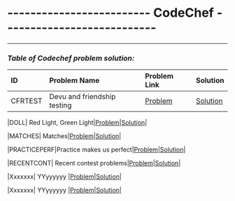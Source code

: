 # ------------------------- CodeChef ---------------------------

---

###         ***Table of Codechef problem solution:***

|  ID  | Problem Name  | Problem Link | Solution |
|:-    |:-             |:-            |:-        |
|CFRTEST| Devu and friendship testing|[Problem](https://www.codechef.com/practice/course/arrays-strings-sorting/INTARR01/problems/CFRTEST)|[Solution](https://github.com/mdshakibsami/Codechef/blob/main/Array/CFRTEST.cpp) |

|DOLL| Red Light, Green Light|[Problem](https://www.codechef.com/INFI21B/problems-old/DOLL)|[Solution](https://github.com/mdshakibsami/Codechef/blob/main/Array/DOLL.cpp)|

|MATCHES| Matches|[Problem](https://www.codechef.com/MAY19A/problems-old/MATCHS)|[Solution](https://github.com/mdshakibsami/Codechef/blob/main/Array/MATCHES.cpp)|

|PRACTICEPERF|Practice makes us perfect|[Problem](https://www.codechef.com/practice/course/basic-programming-concepts/DIFF500/problems/PRACTICEPERF)|[Solution](https://github.com/mdshakibsami/Codechef/blob/main/Array/PRACTICEPERF.cpp)|


|RECENTCONT|  Recent contest problems|[Problem]([llllll](https://www.codechef.com/practice/course/logical-problems/DIFF800/problems/RECENTCONT))|[Solution]([lllllllll](https://github.com/mdshakibsami/Codechef/blob/main/Array/RECENTCONT.cpp))|

|Xxxxxxx| YYyyyyyy |[Problem](llllll)|[Solution](lllllllll)|

|Xxxxxxx| YYyyyyyy |[Problem](llllll)|[Solution](lllllllll)|


